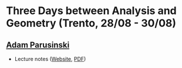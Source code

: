 # Three Days between Analysis and Geometry (Trento, 28/08 - 30/08)

## [Adam Parusinski](https://math.univ-cotedazur.fr/~parus/)

- Lecture notes ([Website](https://math.univ-cotedazur.fr/~parus/publis/trento.pdf), [PDF](lecture-notes/Parusinski.pdf))

